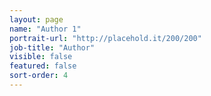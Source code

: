 ```yaml
---
layout: page
name: "Author 1"
portrait-url: "http://placehold.it/200/200"
job-title: "Author"
visible: false
featured: false
sort-order: 4
---
```

